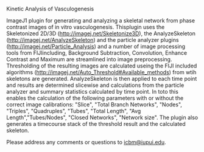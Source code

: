 Kinetic Analysis of Vasculogenesis

ImageJ1 plugin for generating and analyzing a skeletal network from phase contrast images of in vitro vasculogenesis. Thisplugin uses the Skeletonized 2D/3D (http://imagej.net/Skeletonize3D), the AnalyzeSkeleton (http://imagej.net/AnalyzeSkeleton) and the particle analyzer plugins (http://imagej.net/Particle_Analysis) and a number of image processing tools from FIJIincluding, Background Subtraction, Convolution, Enhance Contrast and Maximum are streamlined into image preprocessing.  Thresholding of the resulting images are calculated useing the FIJI included algorithms (http://imagej.net/Auto_Threshold#Available_methods) from wtih skeletons are generated.  AnalyzeSkeleton is then applied to each time point and results are determined slicewise and calculations from the particle analyzer and summary statistics calculated by time point.  In toto this enables the calculation of the following parameters with or without the correct image calibrations: "Slice", "Total Branch Networks", "Nodes", "Triples", "Quadruples", "Tubes", "Total Length", "Avg Length","Tubes/Nodes", "Closed Networks", "Network size".  The plugin also generates a timecourse stack of the threshold result and the calculated skeleton.

Please address any comments or questions to icbm@iupui.edu.
